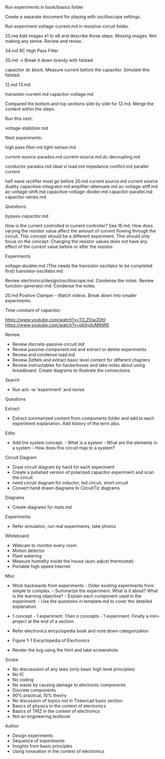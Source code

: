 Run experiments in book/basics folder

Create a separate document for playing with oscilloscope settings.


Run experiment voltage-current.md in resistive-circuit folder.

25.md Add images e1 to e8 and describe those steps. Missing images. Not making any sense. Review and revise.

34.md RC High Pass Filter

20.md -> Break it down brandy with falstad.

capacitor dc block. Measure current before the capacitor. Simulate this fatstad.

12.md
13.md

transistor-current.md
capacitor-voltage.md

Compared the bottom and top sections side by side for 12.md. Merge the content within the steps.

Run this next:

voltage-stabilizer.md

Next experiments:

high pass filter.md
light-sensor.md

current-source-paradox.md
current-source.md
dc-decoupling.md

conductor paradox.md
ideal vi load.md
impedance conflict.md
parallel current

half wave rectifier must go before 20.md
current source.md
current source duality
capacitive-integrator.md
amplifier-attenuate.md
ac-voltage-stiff.md
ac-voltage-shift.md
capacitive-voltage-divider.md
capacitor-parallel.md
capacitor-series.md

Questions:

bypass-capacitor.md

How is the current controlled in current controller? See 16.md. How does varying the resistor value affect the amount of current flowing through the circuit. This concept should be a different experiment. This should only focus on the concept: Changing the resistor values does not have any effect of the current value before or after the resistor.

Experiments

voltage-doubler.md (This needs the transistor oscillator to be completed first)
transistor-oscillator.md

Review electronics/design/oscilloscope.md. Condense the notes.
Review function-generator.md. Condense the notes.

20.md Positive Clamper - Watch videos. Break down into smaller experiments.

Time constant of capacitor:

https://www.youtube.com/watch?v=T0_Z0jw2DhI
https://www.youtube.com/watch?v=pb0yduMthWE

Review

- Review discrete-passive-circuit.md
- Review passive-component.md and extract or delete experiments
- Review and condense load.md
- Review Zettels and extract basic level content for different chapters
- Review instructables for hackerboxes and take notes about using breadboard. Create diagrams to illustrate the connections.

Search

- Run ack -w 'experiment' and revise

Questions

Extract

- Extract summarized content from components folder and add to each experiment explanation. Add history of the term also.

Edits

- Add the system concept.
		- What is a system
		- What are the elements in a system
		- How does this circuit map to a system?

Circuit Diagram

- Draw circuit diagram by hand for each experiment
- Create a polished version of polarized capacitor experiment and scan the circuit
- need circuit diagram for inductor, led circuit, short circuit
- Convert hand drawn diagrams to CircuitTiz diagrams

Diagrams

- Create diagrams for mats.md

Experiments

- Refer simulation, run real experiments, take photos

Whiteboard

- Webcam to monitor every room
- Motion detector
- Plant watering
- Measure humidity inside the house (auto adjust thermostat)
- Portable high speed Internet

Misc

- Work backwards from experiments
		- Order existing experiments from simple to complex.
		- Summarize the experiment. What is it about? What is the learning objective?
		- Explain each component used in the experiment.
		- Use the questions in template.md to cover the detailed explanation.
- 1 concept - 1 experiment. Then n concepts - 1 experiment. Finally a mini-project at the end of a section.

- Refer electronics encyclopedia book and note down categorization
- Figure 1-1 Encyclopedia of Electronics

- Render the svg using the html and take screenshots

Scope

- No discussuion of any laws (only basic high level principles)
- No IC
- No coding
- No waste by causing damage to electronic components
- Discrete components
- 90% practical, 10% theory
- No discussion of topics not in Tinkercad basic section
- Basics of physics in the context of electronics
- Basics of TRIZ in the context of electronics
- Not an engineering textbook

Author

- Design experiments
- Sequence of experiments
- Insights from basic principles
- Using innovation in the context of electronics
